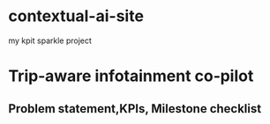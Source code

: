 # contextual-ai-site
my kpit sparkle project
# Trip‑aware infotainment co‑pilot
## Problem statement,KPIs, Milestone checklist


